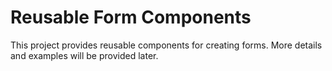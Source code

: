 Reusable Form Components
========================

This project provides reusable components for creating forms. More details and examples will be provided later. 